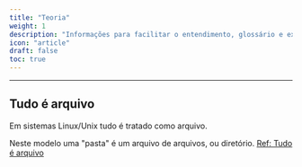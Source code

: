 ```yaml
---
title: "Teoria"
weight: 1
description: "Informações para facilitar o entendimento, glossário e explicações"
icon: "article"
draft: false
toc: true
---
```

---

## Tudo é arquivo

Em sistemas Linux/Unix tudo é tratado como arquivo.

Neste modelo uma "pasta" é um arquivo de arquivos, ou diretório. [Ref: Tudo é arquivo](https://en.wikipedia.org/wiki/Everything_is_a_file)
